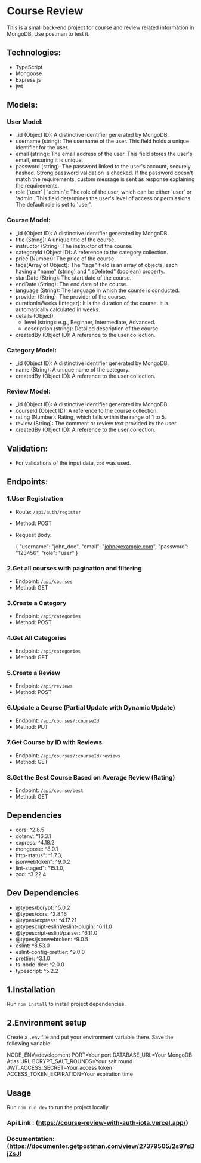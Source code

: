 # Course Review

This is a small back-end project for course and review related information in MongoDB. Use postman to test it.

## Technologies:

- TypeScript
- Mongoose
- Express.js
- jwt

## Models:

### User Model:

- \_id (Object ID): A distinctive identifier generated by MongoDB.
- username (string): The username of the user. This field holds a unique identifier for the user.
- email (string): The email address of the user. This field stores the user's email, ensuring it is unique.
- password (string): The password linked to the user's account, securely hashed. Strong password validation is checked. If the password doesn't match the requirements, custom message is sent as response explaining the requirements.
- role ('user' | 'admin'): The role of the user, which can be either 'user' or 'admin'. This field determines the user's level of access or permissions. The default role is set to 'user'.

### Course Model:

- \_id (Object ID): A distinctive identifier generated by MongoDB.
- title (String): A unique title of the course.
- instructor (String): The instructor of the course.
- categoryId (Object ID): A reference to the category collection.
- price (Number): The price of the course.
- tags(Array of Object): The "tags" field is an array of objects, each having a "name" (string) and "isDeleted" (boolean) property.
- startDate (String): The start date of the course.
- endDate (String): The end date of the course.
- language (String): The language in which the course is conducted.
- provider (String): The provider of the course.
- durationInWeeks (Integer): It is the duration of the course. It is automatically calculated in weeks.
- details (Object):
  - level (string): e.g., Beginner, Intermediate, Advanced.
  - description (string): Detailed description of the course
- createdBy (Object ID): A reference to the user collection.

### Category Model:

- \_id (Object ID): A distinctive identifier generated by MongoDB.
- name (String): A unique name of the category.
- createdBy (Object ID): A reference to the user collection.

### Review Model:
- _id (Object ID): A distinctive identifier generated by MongoDB.
- courseId (Object ID): A reference to the course collection.
- rating (Number): Rating, which falls within the range of 1 to 5.
- review (String): The comment or review text provided by the user.
- createdBy (Object ID): A reference to the user collection.

## Validation: 
- For validations of the input data, `zod` was used.

## Endpoints:

### 1.User Registration

- Route: `/api/auth/register`
- Method: POST
- Request Body:

    {
        "username": "john_doe",
        "email": "john@example.com",
        "password": "123456",
        "role": "user"
    }


### 2.Get all courses with pagination and filtering

- Endpoint: `/api/courses`
- Method: GET

### 3.Create a Category

- Endpoint: `/api/categories`
- Method: POST

### 4.Get All Categories

- Endpoint: `/api/categories`
- Method: GET

### 5.Create a Review

- Endpoint: `/api/reviews`
- Method: POST

### 6.Update a Course (Partial Update with Dynamic Update)

- Endpoint: `/api/courses/:courseId`
- Method: PUT

### 7.Get Course by ID with Reviews

- Endpoint: `/api/courses/:courseId/reviews`
- Method: GET

### 8.Get the Best Course Based on Average Review (Rating)

- Endpoint: `/api/course/best`
- Method: GET

## Dependencies

- cors: ^2.8.5
- dotenv: ^16.3.1
- express: ^4.18.2
- mongoose: ^8.0.1
- http-status": ^1.7.3,
- jsonwebtoken": ^9.0.2
- lint-staged": ^15.1.0,
- zod: ^3.22.4

## Dev Dependencies

- @types/bcrypt: ^5.0.2
- @types/cors: ^2.8.16
- @types/express: ^4.17.21
- @typescript-eslint/eslint-plugin: ^6.11.0
- @typescript-eslint/parser: ^6.11.0
- @types/jsonwebtoken: ^9.0.5
- eslint: ^8.53.0
- eslint-config-prettier: ^9.0.0
- prettier: ^3.1.0
- ts-node-dev: ^2.0.0
- typescript: ^5.2.2

## 1.Installation

Run `npm install` to install project dependencies.

## 2.Environment setup

Create a `.env` file and put your environment variable there. Save the following variable:

NODE_ENV=development
PORT=Your port
DATABASE_URL=Your MongoDB Atlas URL
BCRYPT_SALT_ROUNDS=Your salt round
JWT_ACCESS_SECRET=Your access token
ACCESS_TOKEN_EXPIRATION=Your expiration time

## Usage

Run `npm run dev` to run the project locally.

### Api Link : (https://course-review-with-auth-iota.vercel.app/)

### Documentation: (https://documenter.getpostman.com/view/27379505/2s9YsDjZsJ)
